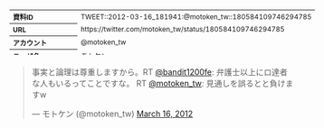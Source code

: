 <table style="font-size: 9pt; width: 610px; margin-bottom: 20px; height: 80px;">
<tbody>
    <tr>
        <th align=left>資料ID</th>
        <td align=left>TWEET::2012-03-16_181941:@motoken_tw::180584109746294785</td>
    </tr>
    <tr>
        <th align=left>URL</th>
        <td align=left>https://twitter.com/motoken_tw/status/180584109746294785</td>
    </tr>
    <tr>
        <th align=left>アカウント</th>
        <td align=left>@motoken_tw</td>
    </tr>
    <tr>
        <th align=left>ユーザ名</th>
        <td align=left>モトケン</td>
    </tr>
    <tr>
        <th align=left>ツイートの記録日時</th>
        <td align=left>created_at 2022-08-24_1456</td>
    </tr>
</tbody>
</table>
<blockquote class="twitter-tweet" data-width="450"  data-lang="ja"><p lang="ja" dir="ltr">事実と論理は尊重しますから。RT <a href="https://twitter.com/bandit1200fe?ref_src=twsrc%5Etfw">@bandit1200fe</a>: 弁護士以上にロ達者な人もいるってことですな。 RT <a href="https://twitter.com/motoken_tw?ref_src=twsrc%5Etfw">@motoken_tw</a>: 見通しを誤るとと負けますw</p>&mdash; モトケン (@motoken_tw) <a href="https://twitter.com/motoken_tw/status/180584109746294785?ref_src=twsrc%5Etfw">March 16, 2012</a></blockquote>
<script async src="https://platform.twitter.com/widgets.js" charset="utf-8"></script>


